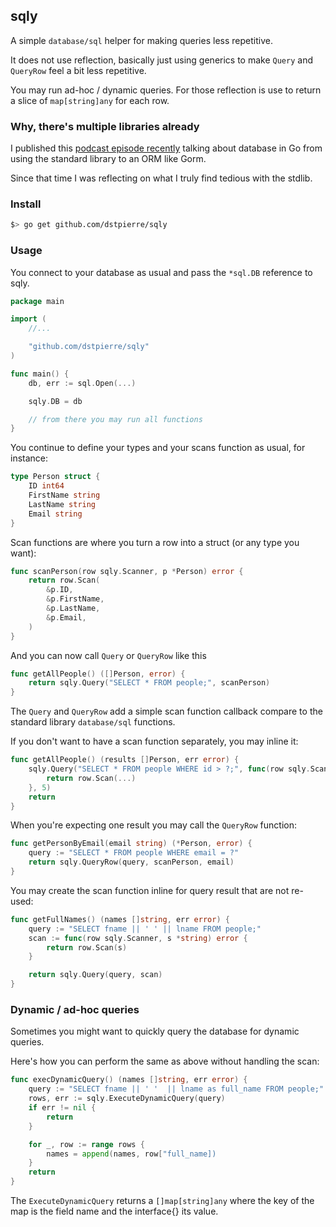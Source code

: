 ## sqly 

A simple `database/sql` helper for making queries less repetitive.

It does not use reflection, basically just using generics to make `Query` and 
`QueryRow` feel a bit less repetitive.

You may run ad-hoc / dynamic queries. For those reflection is use to 
return a slice of `map[string]any` for each row.

### Why, there's multiple libraries already

I published this 
[podcast episode recently](https://go.transistor.fm/episodes/007-is-gos-database-sql-verbosity-that-bad) 
talking about database in Go from using the standard library to an ORM like Gorm.

Since that time I was reflecting on what I truly find tedious with the stdlib.

### Install

```sh
$> go get github.com/dstpierre/sqly
```
### Usage

You connect to your database as usual and pass the `*sql.DB` reference to sqly.

```go
package main

import (
	//...

	"github.com/dstpierre/sqly"
)

func main() {
	db, err := sql.Open(...)

	sqly.DB = db

	// from there you may run all functions
}
```

You continue to define your types and your scans function as usual, for instance:

```go
type Person struct {
	ID int64
	FirstName string
	LastName string
	Email string
}
```

Scan functions are where you turn a row into a struct (or any type you want):

```go
func scanPerson(row sqly.Scanner, p *Person) error {
	return row.Scan(
		&p.ID,
		&p.FirstName,
		&p.LastName,
		&p.Email,
	)
}
```

And you can now call `Query` or `QueryRow` like this

```go
func getAllPeople() ([]Person, error) {
	return sqly.Query("SELECT * FROM people;", scanPerson)
}
```

The `Query` and `QueryRow` add a simple scan function callback compare 
to the standard library `database/sql` functions.

If you don't want to have a scan function separately, you may inline it:

```go
func getAllPeople() (results []Person, err error) {
	sqly.Query("SELECT * FROM people WHERE id > ?;", func(row sqly.Scanner, p *Person) {
		return row.Scan(...)
	}, 5)
	return
}
```

When you're expecting one result you may call the `QueryRow` function:

```go
func getPersonByEmail(email string) (*Person, error) {
	query := "SELECT * FROM people WHERE email = ?"
	return sqly.QueryRow(query, scanPerson, email)
}
```

You may create the scan function inline for query result that are not re-used:

```go
func getFullNames() (names []string, err error) {
	query := "SELECT fname || ' ' || lname FROM people;"
	scan := func(row sqly.Scanner, s *string) error {
		return row.Scan(s)
	}

	return sqly.Query(query, scan)
}
```

### Dynamic / ad-hoc queries

Sometimes you might want to quickly query the database for dynamic queries.

Here's how you can perform the same as above without handling the scan:

```go
func execDynamicQuery() (names []string, err error) {
	query := "SELECT fname || ' '  || lname as full_name FROM people;"
	rows, err := sqly.ExecuteDynamicQuery(query)
	if err != nil {
		return
	}

	for _, row := range rows {
		names = append(names, row["full_name])
	}
	return
}
```

The `ExecuteDynamicQuery` returns a `[]map[string]any` where the key of the map 
is the field name and the interface{} its value.

